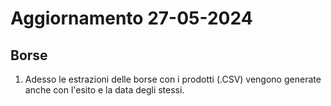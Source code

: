 # Aggiornamento 27-05-2024

## Borse
1. Adesso le estrazioni delle borse con i prodotti (.CSV) vengono generate anche con l'esito e la data degli stessi.
